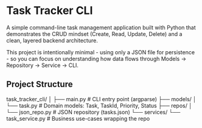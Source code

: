 # Task Tracker CLI

A simple command-line task management application built with Python that demonstrates the CRUD mindset (Create, Read, Update, Delete) and a clean, layered backend architecture.

This project is intentionally minimal - using only a JSON file for persistence - so you can focus on understanding how data flows through Models → Repository → Service → CLI.

## Project Structure

task_tracker_cli/
│
├── main.py # CLI entry point (argparse)
├── models/
│ └── task.py # Domain models: Task, TaskId, Priority, Status
├── repos/
│ └── json_repo.py # JSON repository (tasks.json)
└── services/
└── task_service.py # Business use-cases wrapping the repo
